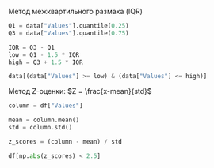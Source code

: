Метод межквартильного размаха (IQR)

``` python
Q1 = data["Values"].quantile(0.25)
Q3 = data["Values"].quantile(0.75)

IQR = Q3 - Q1
low = Q1 - 1.5 * IQR
high = Q3 + 1.5 * IQR

data[(data["Values"] >= low) & (data["Values"] <= high)]
```

Метод Z-оценки:
$Z = \frac{x-mean}{std}$

``` python
column = df["Values"]

mean = column.mean()
std = column.std()

z_scores = (column - mean) / std

df[np.abs(z_scores) < 2.5]
```

